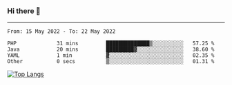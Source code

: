 ### Hi there 👋
---
<!--START_SECTION:waka-->

```text
From: 15 May 2022 - To: 22 May 2022

PHP             31 mins         ██████████████▒░░░░░░░░░░   57.25 %
Java            20 mins         █████████▓░░░░░░░░░░░░░░░   38.60 %
YAML            1 min           ▓░░░░░░░░░░░░░░░░░░░░░░░░   02.35 %
Other           0 secs          ▒░░░░░░░░░░░░░░░░░░░░░░░░   01.31 %
```

<!--END_SECTION:waka-->

[![Top Langs](https://github-readme-stats.vercel.app/api/top-langs/?username=HyunAh-iia&layout=compact)](https://github.com/anuraghazra/github-readme-stats)
<!--
**HyunAh-iia/HyunAh-iia** is a ✨ _special_ ✨ repository because its `README.md` (this file) appears on your GitHub profile.

Here are some ideas to get you started:

- 🔭 I’m currently working on ...
- 🌱 I’m currently learning ...
- 👯 I’m looking to collaborate on ...
- 🤔 I’m looking for help with ...
- 💬 Ask me about ...
- 📫 How to reach me: ...
- 😄 Pronouns: ...
- ⚡ Fun fact: ...
-->
